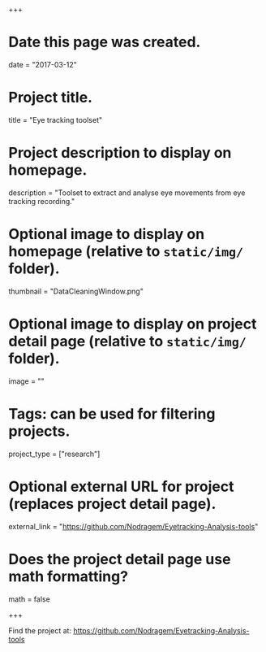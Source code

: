 +++
# Date this page was created.
date = "2017-03-12"

# Project title.
title = "Eye tracking toolset"

# Project description to display on homepage.
description = "Toolset to extract and analyse eye movements from eye tracking recording."

# Optional image to display on homepage (relative to `static/img/` folder).
thumbnail = "DataCleaningWindow.png"

# Optional image to display on project detail page (relative to `static/img/` folder).
image = ""

# Tags: can be used for filtering projects.
project_type = ["research"]

# Optional external URL for project (replaces project detail page).
external_link = "https://github.com/Nodragem/Eyetracking-Analysis-tools"

# Does the project detail page use math formatting?
math = false

+++

Find the project at: https://github.com/Nodragem/Eyetracking-Analysis-tools
